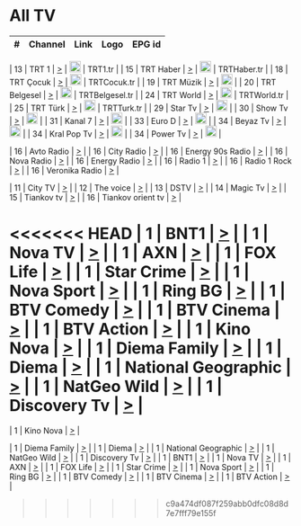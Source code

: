 <h1>All TV</h1>

| #   | Channel        | Link  | Logo | EPG id |
|:---:|:--------------:|:-----:|:----:|:------:|

| 13  | TRT 1            | [>](https://tv-trt1.medya.trt.com.tr/master.m3u8) | <img height="20" src="https://i.imgur.com/j786OLG.png"/> | TRT1.tr |
| 15  | TRT Haber        | [>](https://tv-trthaber.medya.trt.com.tr/master.m3u8) | <img height="20" src="https://i.imgur.com/OVfo8Ab.png"/> | TRTHaber.tr |
| 18  | TRT Çocuk        | [>](https://tv-trtcocuk.medya.trt.com.tr/master.m3u8) | <img height="20" src="https://i.imgur.com/QLFmD6d.png"/> | TRTCocuk.tr |
| 19  | TRT Müzik        | [>](https://tv-trtmuzik.medya.trt.com.tr/master.m3u8) | <img height="20" src="https://i.imgur.com/fIVFCEd.png"/> |
| 20  | TRT Belgesel     | [>](https://tv-trtbelgesel.medya.trt.com.tr/master.m3u8) | <img height="20" src="https://i.imgur.com/MGO87pe.png"/> | TRTBelgesel.tr |
| 24  | TRT World        | [>](https://tv-trtworld.medya.trt.com.tr/master.m3u8) | <img height="20" src="https://i.imgur.com/JEA2xpv.png"/> | TRTWorld.tr |
| 25  | TRT Türk         | [>](https://tv-trtturk.medya.trt.com.tr/master.m3u8) | <img height="20" src="https://i.imgur.com/OSTOQNw.png"/> | TRTTurk.tr |
| 29  | Star Tv   | [>](https://dogus-live.daioncdn.net/startv/startv_360p.m3u8) | <img height="20" src="https://i.imgur.com/IebUZx1.png"/> |
| 30  | Show Tv     | [>](https://ciner-live.daioncdn.net/showtv/showtv.m3u8) | <img height="20" src="https://i.imgur.com/IebUZx1.png"/> |
| 31  | Kanal 7     | [>](https://kanal7-live.daioncdn.net/kanal7/kanal7.m3u8) | <img height="20" src="https://i.imgur.com/IebUZx1.png"/> |
| 33  | Euro D    | [>](https://www.youtube.com/user/KanalD/live) | <img height="20" src="https://i.imgur.com/IebUZx1.png"/> |
| 34  | Beyaz Tv     | [>](https://beyaztv-live.daioncdn.net/beyaztv/beyaztv.m3u8) | <img height="20" src="https://i.imgur.com/IebUZx1.png"/> |
| 34  | Kral Pop Tv     | [>](https://www.youtube.com/watch?v=GuFTuKoXepw) | <img height="20" src="https://i.imgur.com/IebUZx1.png"/> |
| 34  | Power Tv     | [>](https://livetv.powerapp.com.tr/powerTV/powerhd.smil/chunklist.m3u8) | <img height="20" src="https://i.imgur.com/IebUZx1.png"/> |

| 16  | Avto Radio | [>](http://stream.metacast.eu/avtoradio.mp3.m3u) |
| 16  | City Radio | [>](http://stream.metacast.eu/city.aac.m3u) |
| 16  | Energy 90s Radio | [>](http://stream.metacast.eu/energy-90s.m3u) |
| 16  | Nova Radio | [>](http://stream.metacast.eu/nova.aac.m3u) |
| 16  | Energy Radio | [>](http://stream.metacast.eu/nrj.aac.m3u) |
| 16  | Radio 1 | [>](http://stream.metacast.eu/radio1.aac.m3u) |
| 16  | Radio 1 Rock | [>](http://stream.metacast.eu/radio1rock.aac.m3u) |
| 16  | Veronika Radio | [>](http://stream.metacast.eu/veronika.aac.m3u) |

| 11  | City TV | [>](https://tv.city.bg/play/tshls/citytv/index.m3u8) |
| 12  | The voice | [>](https://bss1.neterra.tv/thevoice/thevoice.m3u8) |
| 13  | DSTV | [>](http://46.249.95.140:8081/hls/data.m3u8) |
| 14  | Magic Tv | [>](https://bss1.neterra.tv/magictv/magictv.m3u8) |
| 15  | Tiankov tv | [>](https://streamer103.neterra.tv/tiankov-folk/live.m3u8) |
| 16  | Tiankov orient tv | [>](https://streamer103.neterra.tv/tiankov-orient/live.m3u8) |

<<<<<<< HEAD
| 1 | BNT1 | [>](https://ymkaya.xyz:48638/tv/bnt1/playlist.m3u8?wmsAuthSign=c2VydmVyX3RpbWU9My8zMC8yMDI1IDY6NDE6NDYgUE0maGFzaF92YWx1ZT1VZnNUWVJjRU03UXN6OWYydzI5bTNRPT0mdmFsaWRtaW51dGVzPTYw) |
| 1 | Nova TV | [>](https://ymkaya.xyz:48638/tv/novatv/playlist.m3u8?wmsAuthSign=c2VydmVyX3RpbWU9My8zMC8yMDI1IDY6NDE6NTYgUE0maGFzaF92YWx1ZT1HTWtZNzBRQU44SzFlSjdkb2dyNkZnPT0mdmFsaWRtaW51dGVzPTYw) |
| 1 | AXN | [>](https://ymkaya.xyz:48638/tv/axn/playlist.m3u8?wmsAuthSign=c2VydmVyX3RpbWU9My8zMC8yMDI1IDY6NDI6MDYgUE0maGFzaF92YWx1ZT14WFd4c0NmZHdlbVVkWjJ2d2ViVkh3PT0mdmFsaWRtaW51dGVzPTYw) |
| 1 | FOX Life | [>](https://ymkaya.xyz:48638/tv/foxlife/playlist.m3u8?wmsAuthSign=c2VydmVyX3RpbWU9My8zMC8yMDI1IDY6NDI6MTUgUE0maGFzaF92YWx1ZT1DMjY1MnoyTVVOcWdnNHR6THhtMDl3PT0mdmFsaWRtaW51dGVzPTYw) |
| 1 | Star Crime | [>](https://ymkaya.xyz:48638/tv/foxcrime/playlist.m3u8?wmsAuthSign=c2VydmVyX3RpbWU9My8zMC8yMDI1IDY6NDI6NDEgUE0maGFzaF92YWx1ZT1raWdOL3Vjc1l4Qm1jZnJrd1lJd1N3PT0mdmFsaWRtaW51dGVzPTYw) |
| 1 | Nova Sport | [>](https://ymkaya.xyz:48638/tv/novasport/playlist.m3u8?wmsAuthSign=c2VydmVyX3RpbWU9My8zMC8yMDI1IDY6NDI6NTcgUE0maGFzaF92YWx1ZT1sUU5LT25pSWwrbVJiMjNIWXByVUx3PT0mdmFsaWRtaW51dGVzPTYw) |
| 1 | Ring BG | [>](https://ymkaya.xyz:48638/tv/ringbg/playlist.m3u8?wmsAuthSign=c2VydmVyX3RpbWU9My8zMC8yMDI1IDY6NDM6MDcgUE0maGFzaF92YWx1ZT1YVmxiS1UyVDAwYzMxSXQ1bW1MVG5RPT0mdmFsaWRtaW51dGVzPTYw) |
| 1 | BTV Comedy | [>](https://ymkaya.xyz:48638/tv/btvcomedy/playlist.m3u8?wmsAuthSign=c2VydmVyX3RpbWU9My8zMC8yMDI1IDY6NDM6MTcgUE0maGFzaF92YWx1ZT00TS9yeHVxeHpEVFZiNDBMWjJkTWF3PT0mdmFsaWRtaW51dGVzPTYw) |
| 1 | BTV Cinema | [>](https://ymkaya.xyz:48638/tv/btvcinema/playlist.m3u8?wmsAuthSign=c2VydmVyX3RpbWU9My8zMC8yMDI1IDY6NDM6MjcgUE0maGFzaF92YWx1ZT1DTmJxd1ZzOFpMWDN1dGd5b0VsYit3PT0mdmFsaWRtaW51dGVzPTYw) |
| 1 | BTV Action | [>](https://ymkaya.xyz:48638/tv/btvaction/playlist.m3u8?wmsAuthSign=c2VydmVyX3RpbWU9My8zMC8yMDI1IDY6NDM6MzYgUE0maGFzaF92YWx1ZT0vamdlMUQ3YTlYbStBWlQxc042VmVRPT0mdmFsaWRtaW51dGVzPTYw) |
| 1 | Kino Nova | [>](https://ymkaya.xyz:48638/tv/kinonova/playlist.m3u8?wmsAuthSign=c2VydmVyX3RpbWU9My8zMC8yMDI1IDY6NDM6NDggUE0maGFzaF92YWx1ZT1kYktjaHFwMiswVWVmVDI5RWhSUnlnPT0mdmFsaWRtaW51dGVzPTYw) |
| 1 | Diema Family | [>](https://ymkaya.xyz:48638/tv/diemafamily/playlist.m3u8?wmsAuthSign=c2VydmVyX3RpbWU9My8zMC8yMDI1IDY6NDM6NTcgUE0maGFzaF92YWx1ZT1pZkg1VFpxTDF2UlQvbVY5MU5WYktnPT0mdmFsaWRtaW51dGVzPTYw) |
| 1 | Diema | [>](https://ymkaya.xyz:48638/tv/diema/playlist.m3u8?wmsAuthSign=c2VydmVyX3RpbWU9My8zMC8yMDI1IDY6NDQ6MDcgUE0maGFzaF92YWx1ZT1iSXY5ODhNK1JURERtYURIcDNyR0V3PT0mdmFsaWRtaW51dGVzPTYw) |
| 1 | National Geographic | [>](https://ymkaya.xyz:48638/tv/natgeo/playlist.m3u8?wmsAuthSign=c2VydmVyX3RpbWU9My8zMC8yMDI1IDY6NDQ6MTcgUE0maGFzaF92YWx1ZT1XcXUzZDgvZDYyc3BMVXBDYi9ySThBPT0mdmFsaWRtaW51dGVzPTYw) |
| 1 | NatGeo Wild | [>](https://ymkaya.xyz:48638/tv/natgeowild/playlist.m3u8?wmsAuthSign=c2VydmVyX3RpbWU9My8zMC8yMDI1IDY6NDQ6MjYgUE0maGFzaF92YWx1ZT01UFhFbVpIOVpXeXdNbjVCbDhadnhnPT0mdmFsaWRtaW51dGVzPTYw) |
| 1 | Discovery Tv | [>](https://ymkaya.xyz:48638/tv/discovery/playlist.m3u8?wmsAuthSign=c2VydmVyX3RpbWU9My8zMC8yMDI1IDY6NDQ6MzYgUE0maGFzaF92YWx1ZT00SSt4WkJGVVozNnNUZlNzVFFrNE1RPT0mdmFsaWRtaW51dGVzPTYw) |
=======


| 1 | Kino Nova | [>](https://ymkaya.xyz:11336/tv/kinonova/playlist.m3u8?wmsAuthSign=c2VydmVyX3RpbWU9MS8yLzIwMjUgNDo0MDoyMCBBTSZoYXNoX3ZhbHVlPWlFS1FrWEtMMVRFM3l5YklUWUJQUHc9PSZ2YWxpZG1pbnV0ZXM9NjA=) |

| 1 | Diema Family | [>](https://ymkaya.xyz:11336/tv/diemafamily/playlist.m3u8?wmsAuthSign=c2VydmVyX3RpbWU9MS8yLzIwMjUgNDo0MDozMCBBTSZoYXNoX3ZhbHVlPUVUaTVKTldvZTF5WVVCM0YwL21kaXc9PSZ2YWxpZG1pbnV0ZXM9NjA=) |
| 1 | Diema | [>](https://ymkaya.xyz:11336/tv/diema/playlist.m3u8?wmsAuthSign=c2VydmVyX3RpbWU9MS8yLzIwMjUgNDo0MDo0MCBBTSZoYXNoX3ZhbHVlPVlYMWVJT2NuUjNpUTBsaytEUFFOS2c9PSZ2YWxpZG1pbnV0ZXM9NjA=) |
| 1 | National Geographic | [>](https://ymkaya.xyz:11336/tv/natgeo/playlist.m3u8?wmsAuthSign=c2VydmVyX3RpbWU9MS8yLzIwMjUgNDo0MTo0MSBBTSZoYXNoX3ZhbHVlPTJQTlVmcG5nYWx0M013eUhGRGxnd0E9PSZ2YWxpZG1pbnV0ZXM9NjA=) |
| 1 | NatGeo Wild | [>](https://ymkaya.xyz:11336/tv/natgeowild/playlist.m3u8?wmsAuthSign=c2VydmVyX3RpbWU9MS8yLzIwMjUgNDo0MTo1MSBBTSZoYXNoX3ZhbHVlPVl1OXZaTTliN0hGWEN3eDBYd1duNkE9PSZ2YWxpZG1pbnV0ZXM9NjA=) |
| 1 | Discovery Tv | [>](https://ymkaya.xyz:11336/tv/discovery/playlist.m3u8?wmsAuthSign=c2VydmVyX3RpbWU9MS8yLzIwMjUgNDo0MjowMSBBTSZoYXNoX3ZhbHVlPWtBQmdLNlY2RmQwWElzMVYzSDJyVkE9PSZ2YWxpZG1pbnV0ZXM9NjA=) |
| 1 | BNT1 | [>](https://ymkaya.xyz:11336/tv/bnt1/playlist.m3u8?wmsAuthSign=c2VydmVyX3RpbWU9MS8yLzIwMjUgNDozODozOCBBTSZoYXNoX3ZhbHVlPVVrMVlRQXpJWlhYeUh6ZFVpSC9NMUE9PSZ2YWxpZG1pbnV0ZXM9NjA=) |
| 1 | Nova TV | [>](https://ymkaya.xyz:11336/tv/novatv/playlist.m3u8?wmsAuthSign=c2VydmVyX3RpbWU9MS8yLzIwMjUgNDozODo0OCBBTSZoYXNoX3ZhbHVlPUVxQjh1a0ZzYkVGZU8zZDFGTzdreVE9PSZ2YWxpZG1pbnV0ZXM9NjA=) |
| 1 | AXN | [>](https://ymkaya.xyz:11336/tv/axn/playlist.m3u8?wmsAuthSign=c2VydmVyX3RpbWU9MS8yLzIwMjUgNDozODo1OCBBTSZoYXNoX3ZhbHVlPUpkWStGY1hkNXhaOVpPZ0thQ0FZL3c9PSZ2YWxpZG1pbnV0ZXM9NjA=) |
| 1 | FOX Life | [>](https://ymkaya.xyz:11336/tv/foxlife/playlist.m3u8?wmsAuthSign=c2VydmVyX3RpbWU9MS8yLzIwMjUgNDozOToxMCBBTSZoYXNoX3ZhbHVlPWt1ZDc1T3AzYlZDTjJnSy9TU0xJZlE9PSZ2YWxpZG1pbnV0ZXM9NjA=) |
| 1 | Star Crime | [>](https://ymkaya.xyz:11336/tv/foxcrime/playlist.m3u8?wmsAuthSign=c2VydmVyX3RpbWU9MS8yLzIwMjUgNDozOToyMCBBTSZoYXNoX3ZhbHVlPXIwVU45Nm9FR1l2enNkTG9TanBxbmc9PSZ2YWxpZG1pbnV0ZXM9NjA=) |
| 1 | Nova Sport | [>](https://ymkaya.xyz:11336/tv/novasport/playlist.m3u8?wmsAuthSign=c2VydmVyX3RpbWU9MS8yLzIwMjUgNDozOTozMCBBTSZoYXNoX3ZhbHVlPXlSZ0UxazVaM0xhSmc0NmR4T0c1T2c9PSZ2YWxpZG1pbnV0ZXM9NjA=) |
| 1 | Ring BG | [>](https://ymkaya.xyz:11336/tv/ringbg/playlist.m3u8?wmsAuthSign=c2VydmVyX3RpbWU9MS8yLzIwMjUgNDozOTo0MCBBTSZoYXNoX3ZhbHVlPTR4aUlFNHVUYWN4enY1WkVuOFZma2c9PSZ2YWxpZG1pbnV0ZXM9NjA=) |
| 1 | BTV Comedy | [>](https://ymkaya.xyz:11336/tv/btvcomedy/playlist.m3u8?wmsAuthSign=c2VydmVyX3RpbWU9MS8yLzIwMjUgNDozOTo1MCBBTSZoYXNoX3ZhbHVlPUtrMTJ2RHNTTUU1RFp1ZkVOdXFSK3c9PSZ2YWxpZG1pbnV0ZXM9NjA=) |
| 1 | BTV Cinema | [>](https://ymkaya.xyz:11336/tv/btvcinema/playlist.m3u8?wmsAuthSign=c2VydmVyX3RpbWU9MS8yLzIwMjUgNDozOTo1OSBBTSZoYXNoX3ZhbHVlPTZWcU9FZW56cG1NM1lrYy8xNE5NeHc9PSZ2YWxpZG1pbnV0ZXM9NjA=) |
| 1 | BTV Action | [>](https://ymkaya.xyz:11336/tv/btvaction/playlist.m3u8?wmsAuthSign=c2VydmVyX3RpbWU9MS8yLzIwMjUgNDo0MDoxMCBBTSZoYXNoX3ZhbHVlPUlDd0ErRkZVWThyMVZwR3c2REdGZ3c9PSZ2YWxpZG1pbnV0ZXM9NjA=) |
>>>>>>> c9a474df087f259abb0dfc08d8d7e7fff79e155f
